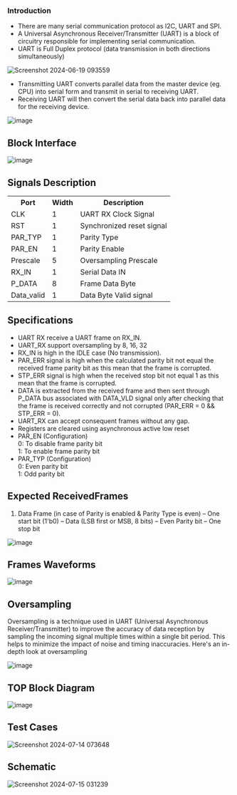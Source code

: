 ### Introduction  

+ There are many serial communication protocol as I2C, UART and SPI. 
+ A Universal Asynchronous Receiver/Transmitter (UART) is a block of 
circuitry responsible for implementing serial communication. 
+ UART is Full Duplex protocol (data transmission in both directions 
simultaneously)

![Screenshot 2024-06-19 093559](https://github.com/user-attachments/assets/c52c1c1d-d478-4e6c-b947-75d0aacbe236)

- Transmitting UART converts parallel data from the master device (eg. 
CPU) into serial form and transmit in serial to receiving UART.   
- Receiving UART will then convert the serial data back into parallel data 
for the receiving device.

![image](https://github.com/user-attachments/assets/f66d59f6-12db-41c8-ad04-e38e94213fa3)

## Block Interface     

![image](https://github.com/user-attachments/assets/60507853-57a5-45e7-a9c8-c81ac3d34f37)

## Signals Description    

<!DOCTYPE html>
<html lang="en">
<head>
    <meta charset="UTF-8">
    <meta name="viewport" content="width=device-width, initial-scale=1.0">
</head>
<body>
    <table>
        <tr>
            <th>Port</th>
            <th>Width</th>
            <th>Description</th>
        </tr>
        <tr>
            <td>CLK</td>
            <td>1</td>
            <td>UART RX Clock Signal</td>
        </tr>
        <tr>
            <td>RST</td>
            <td>1</td>
            <td>Synchronized reset signal</td>
        </tr>
        <tr>
            <td>PAR_TYP</td>
            <td>1</td>
            <td>Parity Type</td>
        </tr>
        <tr>
            <td>PAR_EN</td>
            <td>1</td>
            <td>Parity Enable</td>
        </tr>
        <tr>
            <td>Prescale</td>
            <td>5</td>
            <td>Oversampling Prescale</td>
        </tr>
        <tr>
            <td>RX_IN</td>
            <td>1</td>
            <td>Serial Data IN</td>
        </tr>
        <tr>
            <td>P_DATA</td>
            <td>8</td>
            <td>Frame Data Byte</td>
        </tr>
        <tr>
            <td>Data_valid</td>
            <td>1</td>
            <td>Data Byte Valid signal</td>
        </tr>
    </table>
</body>
</html>

## Specifications

* UART RX receive a UART frame on RX_IN. 
* UART_RX support oversampling by 8, 16, 32  
* RX_IN is high in the IDLE case (No transmission). 
* PAR_ERR signal is high when the calculated parity bit not equal the received frame parity bit as this mean that the frame is corrupted. 
* STP_ERR signal is high when the received stop bit not equal 1 as this mean that the frame is corrupted. 
* DATA is extracted from the received frame and then sent through P_DATA bus associated with DATA_VLD signal only after 
checking that the frame is received correctly and not corrupted
(PAR_ERR = 0 && STP_ERR = 0). 
* UART_RX can accept consequent frames without any gap. 
* Registers are cleared using asynchronous active low reset 
* PAR_EN (Configuration)     
0: To disable frame parity bit       
1: To enable frame parity bit 
* PAR_TYP (Configuration)        
0: Even parity bit  
1: Odd parity bit 

##  Expected ReceivedFrames  

1.  Data Frame (in case of Parity is enabled & Parity Type is even)
 – One start bit (1'b0)
– Data (LSB first or MSB, 8 bits)
– Even Parity bit
– One stop bit

![image](https://github.com/user-attachments/assets/caf32e16-385b-4f68-ab1f-7a39a3f4c064)

## Frames Waveforms

![image](https://github.com/user-attachments/assets/ee587f32-1e06-4098-b894-8ca8128590dc)

## Oversampling 

Oversampling is a technique used in UART (Universal Asynchronous Receiver/Transmitter) to improve the accuracy of data reception by sampling the incoming signal multiple times within a single bit period. This helps to minimize the impact of noise and timing inaccuracies. Here's an in-depth look at oversampling

![image](https://github.com/user-attachments/assets/450c34d8-821f-4a4c-8b40-dd972ae2910e)

## TOP Block Diagram

![image](https://github.com/user-attachments/assets/98e79b17-e43e-45c2-ba5e-48de4709dee6)

## Test Cases

![Screenshot 2024-07-14 073648](https://github.com/user-attachments/assets/dd08940f-bef0-4e6a-83ff-64bfc0f732ce)

## Schematic

![Screenshot 2024-07-15 031239](https://github.com/user-attachments/assets/72f7639b-5cf9-4983-9064-e8e77522927f)




